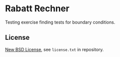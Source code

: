 # Rabatt Rechner

Testing exercise finding tests for boundary conditions.

## License

[New BSD License](http://opensource.org/licenses/bsd-license.php), see `license.txt` in repository.
